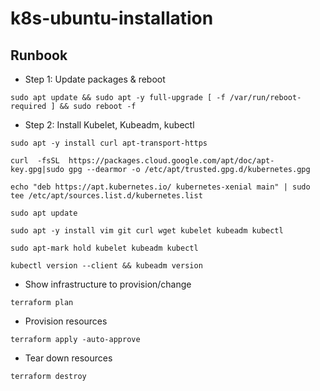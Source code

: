 # k8s-ubuntu-installation
## Runbook

- Step 1: Update packages & reboot
```
sudo apt update && sudo apt -y full-upgrade [ -f /var/run/reboot-required ] && sudo reboot -f
```

- Step 2: Install Kubelet, Kubeadm, kubectl
```
sudo apt -y install curl apt-transport-https
```
```
curl  -fsSL  https://packages.cloud.google.com/apt/doc/apt-key.gpg|sudo gpg --dearmor -o /etc/apt/trusted.gpg.d/kubernetes.gpg
```
```
echo "deb https://apt.kubernetes.io/ kubernetes-xenial main" | sudo tee /etc/apt/sources.list.d/kubernetes.list
```
```
sudo apt update
```
```
sudo apt -y install vim git curl wget kubelet kubeadm kubectl
```
```
sudo apt-mark hold kubelet kubeadm kubectl
```

```
kubectl version --client && kubeadm version
```

- Show infrastructure to provision/change
```
terraform plan
```

- Provision resources
```
terraform apply -auto-approve
```

- Tear down resources
```
terraform destroy
```


